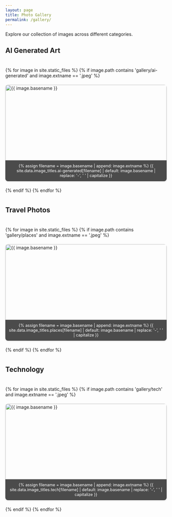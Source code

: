 ```yaml
---
layout: page
title: Photo Gallery
permalink: /gallery/
---
```


Explore our collection of images across different categories.

## AI Generated Art

<div class="gallery-grid">
{% for image in site.static_files %}
    {% if image.path contains 'gallery/ai-generated' and image.extname == '.jpeg' %}
    <div class="gallery-item">
        <img src="{{ image.path | relative_url }}" alt="{{ image.basename }}" loading="lazy">
        <div class="image-title">
            {% assign filename = image.basename | append: image.extname %}
            {{ site.data.image_titles.ai-generated[filename] | default: image.basename | replace: '-', ' ' | capitalize }}
        </div>
    </div>
    {% endif %}
{% endfor %}
</div>

## Travel Photos

<div class="gallery-grid">
{% for image in site.static_files %}
    {% if image.path contains 'gallery/places' and image.extname == '.jpeg' %}
    <div class="gallery-item">
        <img src="{{ image.path | relative_url }}" alt="{{ image.basename }}" loading="lazy">
        <div class="image-title">
            {% assign filename = image.basename | append: image.extname %}
            {{ site.data.image_titles.places[filename] | default: image.basename | replace: '-', ' ' | capitalize }}
        </div>
    </div>
    {% endif %}
{% endfor %}
</div>

## Technology

<div class="gallery-grid">
{% for image in site.static_files %}
    {% if image.path contains 'gallery/tech' and image.extname == '.jpeg' %}
    <div class="gallery-item">
        <img src="{{ image.path | relative_url }}" alt="{{ image.basename }}" loading="lazy">
        <div class="image-title">
            {% assign filename = image.basename | append: image.extname %}
            {{ site.data.image_titles.tech[filename] | default: image.basename | replace: '-', ' ' | capitalize }}
        </div>
    </div>
    {% endif %}
{% endfor %}
</div>

<style>
.gallery-grid {
    display: grid;
    grid-template-columns: repeat(auto-fill, minmax(300px, 1fr));
    gap: 20px;
    margin: 40px 0;
}

.gallery-item {
    position: relative;
    overflow: hidden;
    border-radius: 8px;
    box-shadow: 0 2px 4px rgba(0,0,0,0.1);
    transition: transform 0.3s ease;
}

.gallery-item:hover {
    transform: translateY(-5px);
}

.gallery-item img {
    width: 100%;
    height: 300px;
    object-fit: cover;
    display: block;
}

.image-title {
    position: absolute;
    bottom: 0;
    left: 0;
    right: 0;
    background: rgba(0,0,0,0.7);
    color: white;
    padding: 10px;
    text-align: center;
    font-size: 0.9em;
}

@media (max-width: 768px) {
    .gallery-grid {
        grid-template-columns: repeat(auto-fill, minmax(250px, 1fr));
    }
}
</style>

<!-- Debug information -->
<div style="display: none;">
{% for image in site.static_files %}
    {% if image.path contains 'gallery' %}
    Found image: {{ image.path }}<br>
    {% endif %}
{% endfor %}
</div> 